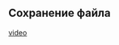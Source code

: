 ## Сохранение файла

[video](https://player.softculture.cc/embed/online/ISB/ISB_1.18.12_L3-12_Export_DWG)